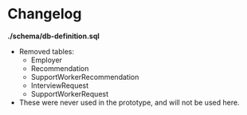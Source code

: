 # Changelog

**./schema/db-definition.sql**
* Removed tables:
	* Employer
	* Recommendation
	* SupportWorkerRecommendation
	* InterviewRequest
	* SupportWorkerRequest
* These were never used in the prototype, and will not be used here.
